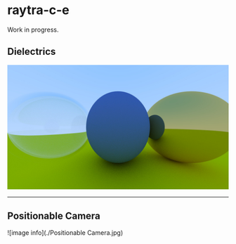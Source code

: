 # raytra-c-e

Work in progress.

## Dielectrics

![image info](./Dielectrics.jpg)

---

## Positionable Camera

![image info](./Positionable Camera.jpg)